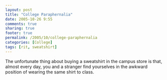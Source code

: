 ```yaml
---
layout: post
title: "College Paraphernalia"
date: 2005-10-26 9:55
comments: true
sharing: true
footer: true
permalink: /2005/10/college-paraphernalia
categories: [College]
tags: [rit, sweatshirt]
---
```

The unfortunate thing about buying a sweatshirt in the campus store is that, almost every day, you and a stranger find yourselves in the awkward  position of wearing the same shirt to class.
